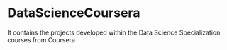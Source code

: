 # DataScienceCoursera
It contains the projects developed within the Data Science Specialization courses from Coursera
